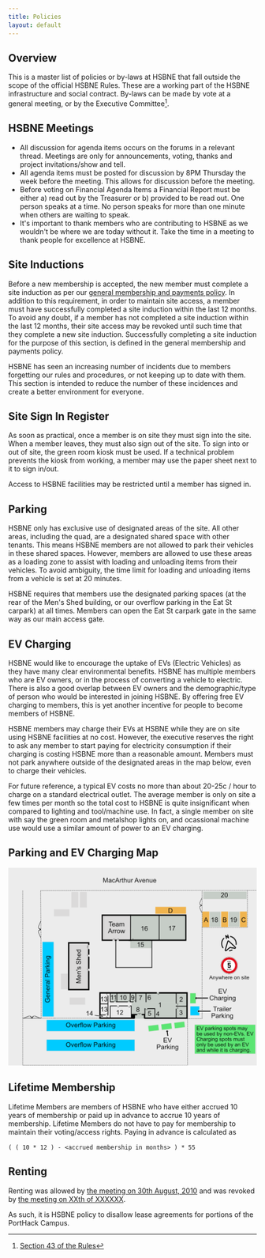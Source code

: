 ```yaml
---
title: Policies
layout: default
---
```


## Overview
This is a master list of policies or by-laws at HSBNE that fall outside the scope of the official HSBNE Rules. These are a working part of the HSBNE infrastructure and social contract. By-laws can be made by vote at a general meeting, or by the Executive Committee[^1].

## HSBNE Meetings

 - All discussion for agenda items occurs on the forums in a relevant thread. Meetings are only for announcements, voting, thanks and project invitations/show and tell.
 - All agenda items must be posted for discussion by 8PM Thursday the week before the meeting. This allows for discussion before the meeting.
 - Before voting on Financial Agenda Items a Financial Report must be either a) read out by the Treasurer or b) provided to be read out.
One person speaks at a time. No person speaks for more than one minute when others are waiting to speak.
 - It's important to thank members who are contributing to HSBNE as we wouldn't be where we are today without it. Take the time in a meeting to thank people for excellence at HSBNE.

## Site Inductions
Before a new membership is accepted, the new member must complete a site induction as per our [general membership and payments policy](https://docs.google.com/document/d/1lgnfvc8fAFXcWZ4Sv9Pe9AE0ctgeGFhkOuM0QbNZqM8/edit). In addition to this requirement, in order to maintain site access, a member must have successfully completed a site induction within the last 12 months. To avoid any doubt, if a member has not completed a site induction within the last 12 months, their site access may be revoked until such time that they complete a new site induction. Successfully completing a site induction for the purpose of this section, is defined in the general membership and payments policy.

HSBNE has seen an increasing number of incidents due to members forgetting our rules and procedures, or not keeping up to date with them. This section is intended to reduce the number of these incidences and create a better environment for everyone.
 
## Site Sign In Register
As soon as practical, once a member is on site they must sign into the site. When a member leaves, they must also sign out of the site. To sign into or out of site, the green room kiosk must be used. If a technical problem prevents the kiosk from working, a member may use the paper sheet next to it to sign in/out.

Access to HSBNE facilities may be restricted until a member has signed in.

## Parking
HSBNE only has exclusive use of designated areas of the site. All other areas, including the quad, are a designated shared space with other tenants. This means HSBNE members are not allowed to park their vehicles in these shared spaces. However, members are allowed to use these areas as a loading zone to assist with loading and unloading items from their vehicles. To avoid ambiguity, the time limit for loading and unloading items from a vehicle is set at 20 minutes.

HSBNE requires that members use the designated parking spaces (at the rear of the Men's Shed building, or our overflow parking in the Eat St carpark) at all times. Members can open the Eat St carpark gate in the same way as our main access gate.

## EV Charging
HSBNE would like to encourage the uptake of EVs (Electric Vehicles) as they have many clear environmental benefits. HSBNE has multiple members who are EV owners, or in the process of converting a vehicle to electric. There is also a good overlap between EV owners and the demographic/type of person who would be interested in joining HSBNE. By offering free EV charging to members, this is yet another incentive for people to become members of HSBNE.

HSBNE members may charge their EVs at HSBNE while they are on site using HSBNE facilities at no cost. However, the executive reserves the right to ask any member to start paying for electricity consumption if their charging is costing HSBNE more than a reasonable amount. Members must not park anywhere outside of the designated areas in the map below, even to charge their vehicles.

For future reference, a typical EV costs no more than about 20-25c / hour to charge on a standard electrical outlet. The average member is only on site a few times per month so the total cost to HSBNE is quite insignificant when compared to lighting and tool/machine use. In fact, a single member on site with say the green room and metalshop lights on, and ocassional machine use would use a similar amount of power to an EV charging.

## Parking and EV Charging Map
![](/assets/img/hsbne%20map%20medium.png)

## Lifetime Membership

Lifetime Members are members of HSBNE who have either accrued 10 years of membership or paid up in advance to accrue 10 years of membership. Lifetime Members do not have to pay for membership to maintain their voting/access rights. Paying in advance is calculated as 

    ( ( 10 * 12 ) - <accrued membership in months> ) * 55

## Renting

Renting was allowed by [the meeting on 30th August, 2010](/admin/meeting/20110830.html) and was revoked by [the meeting on XXth of XXXXXX](/admin/meeting/2013XXXX.md).

As such, it is HSBNE policy to disallow lease agreements for portions of the PortHack Campus.


[^1]: [Section 43 of the Rules](/admin/rules.html#by-laws)
